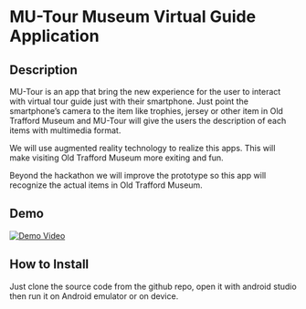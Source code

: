 # MU-Tour Museum Virtual Guide Application
## Description
MU-Tour is an app that bring the new experience for the user to interact with virtual tour guide just with their smartphone. Just point the smartphone’s camera to the item like trophies, jersey or other item in Old Trafford Museum and MU-Tour will give the users the description of each items with multimedia format.

We will use augmented reality technology to realize this apps. This will make visiting Old Trafford Museum more exiting and fun.

Beyond the hackathon we will improve the prototype so this app will recognize the actual items in Old Trafford Museum.

## Demo
[![Demo Video](https://img.youtube.com/vi/ZCMvxeu5Ork/0.jpg)](https://www.youtube.com/watch?v=ZCMvxeu5Ork&feature=youtu.be)

## How to Install
Just clone the source code from the github repo, open it with android studio then run it on Android emulator or on device.
